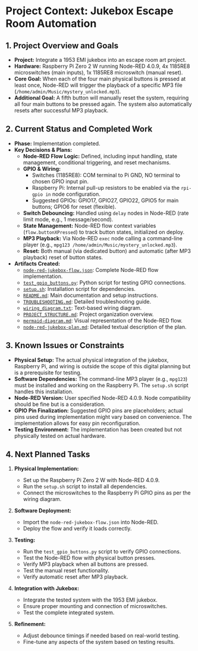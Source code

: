 # Project Context: Jukebox Escape Room Automation

## 1. Project Overview and Goals

*   **Project:** Integrate a 1953 EMI jukebox into an escape room art project.
*   **Hardware:** Raspberry Pi Zero 2 W running Node-RED 4.0.9, 4x 1185RE8 microswitches (main inputs), 1x 1185RE8 microswitch (manual reset).
*   **Core Goal:** When each of the four main physical buttons is pressed at least once, Node-RED will trigger the playback of a specific MP3 file (`/home/admin/Music/mystery_unlocked.mp3`).
*   **Additional Goal:** A fifth button will manually reset the system, requiring all four main buttons to be pressed again. The system also automatically resets after successful MP3 playback.

## 2. Current Status and Completed Work

*   **Phase:** Implementation completed.
*   **Key Decisions & Plans:**
    *   **Node-RED Flow Logic:** Defined, including input handling, state management, conditional triggering, and reset mechanisms.
    *   **GPIO & Wiring:**
        *   Switches (1185RE8): COM terminal to Pi GND, NO terminal to chosen GPIO input pin.
        *   Raspberry Pi: Internal pull-up resistors to be enabled via the `rpi-gpio in` node configuration.
        *   Suggested GPIOs: GPIO17, GPIO27, GPIO22, GPIO5 for main buttons; GPIO6 for reset (flexible).
    *   **Switch Debouncing:** Handled using `delay` nodes in Node-RED (rate limit mode, e.g., 1 message/second).
    *   **State Management:** Node-RED flow context variables (`flow.buttonXPressed`) to track button states, initialized on deploy.
    *   **MP3 Playback:** Via Node-RED `exec` node calling a command-line player (e.g., `mpg123 /home/admin/Music/mystery_unlocked.mp3`).
    *   **Reset:** Both manual (via dedicated button) and automatic (after MP3 playback) reset of button states.
*   **Artifacts Created:**
    *   [`node-red-jukebox-flow.json`](node-red-jukebox-flow.json): Complete Node-RED flow implementation.
    *   [`test_gpio_buttons.py`](test_gpio_buttons.py): Python script for testing GPIO connections.
    *   [`setup.sh`](setup.sh): Installation script for dependencies.
    *   [`README.md`](README.md): Main documentation and setup instructions.
    *   [`TROUBLESHOOTING.md`](TROUBLESHOOTING.md): Detailed troubleshooting guide.
    *   [`wiring_diagram.txt`](wiring_diagram.txt): Text-based wiring diagram.
    *   [`PROJECT_STRUCTURE.md`](PROJECT_STRUCTURE.md): Project organization overview.
    *   [`mermaid-diagram.md`](mermaid-diagram.md): Visual representation of the Node-RED flow.
    *   [`node-red-jukebox-plan.md`](node-red-jukebox-plan.md): Detailed textual description of the plan.

## 3. Known Issues or Constraints

*   **Physical Setup:** The actual physical integration of the jukebox, Raspberry Pi, and wiring is outside the scope of this digital planning but is a prerequisite for testing.
*   **Software Dependencies:** The command-line MP3 player (e.g., `mpg123`) must be installed and working on the Raspberry Pi. The `setup.sh` script handles this installation.
*   **Node-RED Version:** User specified Node-RED 4.0.9. Node compatibility should be fine but is a consideration.
*   **GPIO Pin Finalization:** Suggested GPIO pins are placeholders; actual pins used during implementation might vary based on convenience. The implementation allows for easy pin reconfiguration.
*   **Testing Environment:** The implementation has been created but not physically tested on actual hardware.

## 4. Next Planned Tasks

1.  **Physical Implementation:**
    *   Set up the Raspberry Pi Zero 2 W with Node-RED 4.0.9.
    *   Run the `setup.sh` script to install all dependencies.
    *   Connect the microswitches to the Raspberry Pi GPIO pins as per the wiring diagram.

2.  **Software Deployment:**
    *   Import the `node-red-jukebox-flow.json` into Node-RED.
    *   Deploy the flow and verify it loads correctly.

3.  **Testing:**
    *   Run the `test_gpio_buttons.py` script to verify GPIO connections.
    *   Test the Node-RED flow with physical button presses.
    *   Verify MP3 playback when all buttons are pressed.
    *   Test the manual reset functionality.
    *   Verify automatic reset after MP3 playback.

4.  **Integration with Jukebox:**
    *   Integrate the tested system with the 1953 EMI jukebox.
    *   Ensure proper mounting and connection of microswitches.
    *   Test the complete integrated system.

5.  **Refinement:**
    *   Adjust debounce timings if needed based on real-world testing.
    *   Fine-tune any aspects of the system based on testing results.